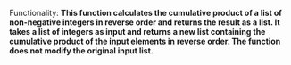 Functionality: **This function calculates the cumulative product of a list of non-negative integers in reverse order and returns the result as a list. It takes a list of integers as input and returns a new list containing the cumulative product of the input elements in reverse order. The function does not modify the original input list.**